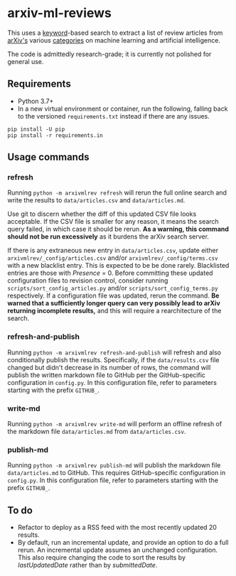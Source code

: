 # arxiv-ml-reviews
This uses a [keyword](arxivmlrev/_config/terms.csv)-based search to extract a list of review articles from
[arXiv's](https://arxiv.org/) various [categories](arxivmlrev/_config/categories.txt)
on machine learning and artificial intelligence.

The code is admittedly research-grade; it is currently not polished for general use.

## Requirements
* Python 3.7+
* In a new virtual environment or container, run the following, falling back to the versioned `requirements.txt` instead
if there are any issues.
```
pip install -U pip
pip install -r requirements.in
```

## Usage commands
### refresh
Running `python -m arxivmlrev refresh` will rerun the full online search and write the results to `data/articles.csv`
and `data/articles.md`.

Use git to discern whether the diff of this updated CSV file looks acceptable.
If the CSV file is smaller for any reason, it means the search query failed, in which case it should be rerun.
**As a warning, this command should not be run excessively** as it burdens the arXiv search server.

If there is any extraneous new entry in `data/articles.csv`, update either `arxivmlrev/_config/articles.csv` and/or
`arxivmlrev/_config/terms.csv` with a new blacklist entry. This is expected to be be done rarely.
Blacklisted entries are those with *Presence* = 0.
Before committing these updated configuration files to revision control, consider running
`scripts/sort_config_articles.py` and/or `scripts/sort_config_terms.py` respectively.
If a configuration file was updated, rerun the command.
**Be warned that a sufficiently longer query can very possibly lead to arXiv returning incomplete results,** and this
will require a rearchitecture of the search.

### refresh-and-publish
Running `python -m arxivmlrev refresh-and-publish` will refresh and also conditionally publish the results.
Specifically, if the `data/results.csv` file changed but didn't decrease in its number of rows, the command will publish
the written markdown file to GitHub per the GitHub-specific configuration in `config.py`.
In this configuration file, refer to parameters starting with the prefix `GITHUB_`.

### write-md
Running `python -m arxivmlrev write-md` will perform an offline refresh of the markdown file `data/articles.md` from
`data/articles.csv`.

### publish-md
Running `python -m arxivmlrev publish-md` will publish the markdown file `data/articles.md` to GitHub.
This requires GitHub-specific configuration in `config.py`.
In this configuration file, refer to parameters starting with the prefix `GITHUB_`.

## To do
* Refactor to deploy as a RSS feed with the most recently updated 20 results.
* By default, run an incremental update, and provide an option to do a full rerun.
An incremental update assumes an unchanged configuration.
This also require changing the code to sort the results by *lastUpdatedDate* rather than by *submittedDate*.
